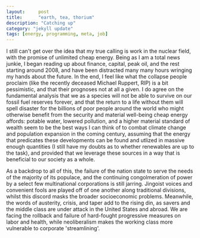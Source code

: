 ```yaml
---
layout:     post
title:      "earth, tea, thorium"
description: "Catching up"
category: "jekyll update" 
tags: [energy, programming, meta, job]
---
```

I still can't get over the idea that my true calling is work in the nuclear field, with the promise of unlimited cheap energy. Being as I am a total news junkie, I began reading up about finance, capital, peak oil, and the rest starting around 2008, and have been distracted many many hours wringing my hands about the future. In the end, I feel like what the collapse people proclaim (like the recently deceased Michael Ruppert, RIP) is a bit pessimistic, and that their prognoses not at all a given.  I do agree on the fundamental analysis that we as a species will not be able to survive on our fossil fuel reserves forever, and that the return to a life without them will spell disaster for the billions of poor people around the world who might otherwise benefit from the security and material well-being cheap energy affords: potable water, lowered pollution, and a higher material standard of wealth seem to be the best ways I can think of to combat climate change and population expansion in the coming century, assuming that the energy that predicates these developments can be found and utlized in massive enough quantities (I still have my doubts as to whether renewables are up to the task), and  provided that we leverage these sources in a way that is beneficial to our society as a whole.

As a backdrop to all of this, the failure of the nation state to serve the needs of the majority of its populace, and the continuing congolmeration of power by a select few multinational corporations is still jarring.  Jingoist voices and convenient fools are played off of one another along traditional divisions, whilst this discord masks the broader socioeconomic problems. Meanwhile, the words of austerity, crisis, and taper add to the rising din, as savers and the middle class are under attack in the United States and abroad.  We are facing the rollback and failure of hard-fought progressive measures on labor and health, while neoliberalism makes the working class more vulnerable to corporate 'streamlining'. 

<!--At the same time, the predictions of the rise of machines, and further automation in the workplace are other dark clouds on the horizion, provided that the perspective of choice is that of the traditional job market. The time is nigh for Marx to be read again, as his critique on capital, long absent in the US, will probably prove to be more apt as employers increasingly become independant of their workers and are able to exert more control over them.  

Anyway, I feel like I'm trying to qualify myself for a job that may be poorly renumerated, and possibly a bad move overall.  Even so, I've lacked the faith, courage, and gumption to go do something truly radica, so this is going to have to be it. I just hope that I'm able to give back a bit, or make the world a better place through my work. 
-->